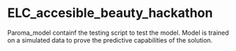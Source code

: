 # ELC_accesible_beauty_hackathon
Paroma_model containf the testing script to test the model. 
Model is trained on a simulated data to prove the predictive capabilities of the solution. 
